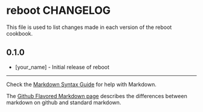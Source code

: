 reboot CHANGELOG
================

This file is used to list changes made in each version of the reboot cookbook.

0.1.0
-----
- [your_name] - Initial release of reboot

- - -
Check the [Markdown Syntax Guide](http://daringfireball.net/projects/markdown/syntax) for help with Markdown.

The [Github Flavored Markdown page](http://github.github.com/github-flavored-markdown/) describes the differences between markdown on github and standard markdown.
